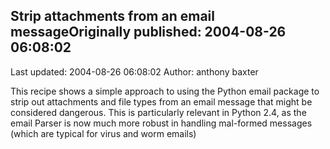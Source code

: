 ## Strip attachments from an email messageOriginally published: 2004-08-26 06:08:02 
Last updated: 2004-08-26 06:08:02 
Author: anthony baxter 
 
This recipe shows a simple approach to using the Python email package to strip out attachments and file types from an email message that might be considered dangerous. This is particularly relevant in Python 2.4, as the email Parser is now much more robust in handling mal-formed messages (which are typical for virus and worm emails)